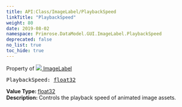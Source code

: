 ```yaml
---
title: API:Class/ImageLabel/PlaybackSpeed
linkTitle: "PlaybackSpeed"
weight: 80
date: 2019-08-02
namespace: Primrose.DataModel.GUI.ImageLabel.PlaybackSpeed
deprecated: false
no_list: true
toc_hide: true
---
```

Property of <a href="/docs/api-reference/Class/ImageLabel"><img src="/icons/silk/picture.png"/>&nbsp;ImageLabel</a>
<pre class="method-declaration">
PlaybackSpeed: <a class="type" href="/docs/api-reference/System/Primitives#single">float32</a></pre>
<b>Value Type: </b>
<a class="type" href="/docs/api-reference/System/Primitives#single">float32</a>
<br/>
<b>Description: </b>
Controls the playback speed of animated image assets.

